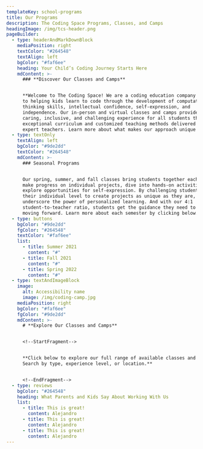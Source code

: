 ```yaml
---
templateKey: school-programs
title: Our Programs
description: The Coding Space Programs, Classes, and Camps
headingImage: /img/tcs-header.png
pageBuilder:
  - type: headerAndMarkDownBlock
    mediaPosition: right
    textColor: "#264548"
    textAlign: left
    bgColor: "#faf6ee"
    heading: Your Child’s Coding Journey Starts Here
    mdContent: >-
      ### **Discover Our Classes and Camps**


      **Welcome to The Coding Space! We are a coding education company dedicated
      to helping kids learn to code through the development of computational
      thinking skills, intellectual confidence, self-expression, and
      independence. Our in-person and virtual classes and camps provide a
      caring, inclusive, and challenging experience for all students through
      exceptional curriculum and customized teaching methods delivered by our
      expert teachers. Learn more about what makes our approach unique here.**
  - type: textOnly
    textAlign: left
    bgColor: "#9de2dd"
    textColor: "#264548"
    mdContent: >-
      ### Seasonal Programs


      Our spring, summer, and fall classes bring students together each week to
      make progress on individual projects, dive into hands-on activities, and
      explore opportunities for self-expression. By challenging students at
      their individual level to create projects as unique as they are, we
      underscore the power of personalized learning. And with our 4:1
      student-to-teacher ratio, students get the guidance they need to keep
      moving forward. Learn more about each semester by clicking below.
  - type: buttons
    bgColor: "#9de2dd"
    fgColor: "#264548"
    textColor: "#faf6ee"
    list:
      - title: Summer 2021
        content: "#"
      - title: Fall 2021
        content: "#"
      - title: Spring 2022
        content: "#"
  - type: textAndImageBlock
    image:
      alt: Accessibility name
      image: /img/coding-camp.jpg
    mediaPosition: right
    bgColor: "#faf6ee"
    fgColor: "#9de2dd"
    mdContent: >-
      # **Explore Our Classes and Camps**


      <!--StartFragment-->


      **Click below to explore our full range of available classes and camps.
      Search by type, experience level, or location.**


      <!--EndFragment-->
  - type: reviews
    bgColor: "#264548"
    heading: What Parents and Kids Say About Working With Us
    list:
      - title: This is great!
        content: Alejandro
      - title: This is great!
        content: Alejandro
      - title: This is great!
        content: Alejandro
---
```

